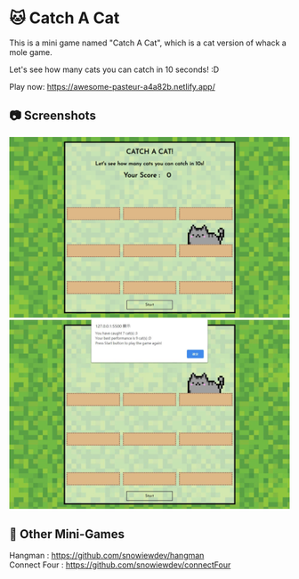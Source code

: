 # 🐱 Catch A Cat 

This is a mini game named "Catch A Cat", which is a cat version of whack a mole game.

Let's see how many cats you can catch in 10 seconds! :D

Play now: https://awesome-pasteur-a4a82b.netlify.app/

## 📷 Screenshots
<img src="/media/screencap.png" width="600"/>

<img src="/media/screencap.JPG" width="600"/>

## 👾 Other Mini-Games
Hangman : https://github.com/snowiewdev/hangman <br/>
Connect Four : https://github.com/snowiewdev/connectFour
